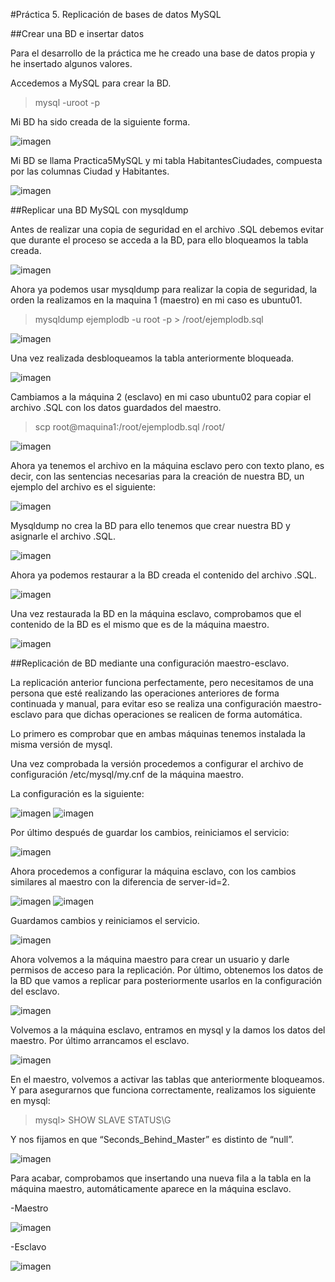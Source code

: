 #Práctica 5. Replicación de bases de datos MySQL

##Crear una BD e insertar datos

Para el desarrollo de la práctica me he creado una base de datos propia y he insertado algunos valores.

Accedemos a MySQL para crear la BD.

>mysql -uroot -p

Mi BD ha sido creada de la siguiente forma.

![imagen](imagenesP5/P5-2.png)

Mi BD se llama Practica5MySQL y mi tabla HabitantesCiudades, compuesta por las columnas Ciudad y Habitantes.

![imagen](imagenesP5/P5-3.png)

##Replicar una BD MySQL con mysqldump

Antes de realizar una copia de seguridad en el archivo .SQL debemos evitar que durante el proceso se acceda a la BD, para ello bloqueamos la tabla creada.

![imagen](imagenesP5/P5-4.png)

Ahora ya podemos usar mysqldump para realizar la copia de seguridad, la orden la realizamos en la maquina 1 (maestro) en mi caso es ubuntu01.

>mysqldump ejemplodb -u root -p > /root/ejemplodb.sql

![imagen](imagenesP5/P5-5.png)

Una vez realizada desbloqueamos la tabla anteriormente bloqueada.

![imagen](imagenesP5/P5-6.png)

Cambiamos a la máquina 2 (esclavo) en mi caso ubuntu02 para copiar el archivo .SQL con los datos guardados del maestro.

>scp root@maquina1:/root/ejemplodb.sql /root/

![imagen](imagenesP5/P5-7.png)

Ahora ya tenemos el archivo en la máquina esclavo pero con texto plano, es decir, con las sentencias necesarias para la creación de nuestra BD, un ejemplo del archivo
es el siguiente:

![imagen](imagenesP5/P5-8.png)

Mysqldump no crea la BD para ello tenemos que crear nuestra BD y asignarle el archivo .SQL.

![imagen](imagenesP5/P5-9.png)

Ahora ya podemos restaurar a la BD creada el contenido del archivo .SQL.

![imagen](imagenesP5/P5-10.png)

Una vez restaurada la BD en la máquina esclavo, comprobamos que el contenido de la BD es el mismo que es de la máquina maestro.

![imagen](imagenesP5/P5-11.png)

##Replicación de BD mediante una configuración maestro-esclavo.

La replicación anterior funciona perfectamente, pero necesitamos de una persona que esté realizando las operaciones anteriores de forma
continuada y manual, para evitar eso se realiza una configuración maestro-esclavo para que dichas operaciones se realicen de forma automática.

Lo primero es comprobar que en ambas máquinas tenemos instalada la misma versión de mysql.

Una vez comprobada la versión procedemos a configurar el archivo de configuración /etc/mysql/my.cnf de la máquina maestro.

La configuración es la siguiente:

![imagen](imagenesP5/P5-12.png)
![imagen](imagenesP5/P5-12.2.png)

Por último después de guardar los cambios, reiniciamos el servicio:

![imagen](imagenesP5/P5-13.png)

Ahora procedemos a configurar la máquina esclavo, con los cambios similares al maestro con la diferencia de server-id=2.

![imagen](imagenesP5/P5-14.png)
![imagen](imagenesP5/P5-15.png)

Guardamos cambios y reiniciamos el servicio.

![imagen](imagenesP5/P5-16.png)

Ahora volvemos a la máquina maestro para crear un usuario y darle permisos de acceso para la replicación.
Por último, obtenemos los datos de la BD que vamos a replicar para posteriormente usarlos en la configuración del esclavo.

![imagen](imagenesP5/P5-17.png)

Volvemos a la máquina esclavo, entramos en mysql y la damos los datos del maestro.
Por último arrancamos el esclavo. 

![imagen](imagenesP5/P5-18.png)

En el maestro, volvemos a activar las tablas que anteriormente bloqueamos.
Y para asegurarnos que funciona correctamente, realizamos los siguiente en mysql:

>mysql> SHOW SLAVE STATUS\G

Y nos fijamos en que “Seconds_Behind_Master” es distinto de “null”.

![imagen](imagenesP5/P5-19.png)

Para acabar, comprobamos que insertando una nueva fila a la tabla en la máquina maestro, automáticamente aparece en la máquina esclavo.

-Maestro

![imagen](imagenesP5/P5-20.png)

-Esclavo

![imagen](imagenesP5/P5-21.png)




